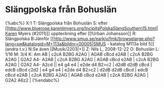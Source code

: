 # Slängpolska från Bohuslän

{%abc%}
X:1
T: Slängpolska från Bohuslän
S: efter [[http://www.bluerose.karenlmyers.org/IncipitsPolskaSlangSouthern15.html|Karen Myers (#2011)]] uppteckning efter [[!Urban Johansson]]
R: Slängpolska
B:Jämför [[http://www.smus.se/earkiv/fmk/browselarge.php?lang=sw&katalogid=M+113a&bildnr=00005|SMUS - katalog M113a bild 5]] (andra t.v.)
N:Se även [[Musik/2203|+]]
Z: Nils L, 2008-12-22
O: Bohuslän
L: 1/16
M: 3/4
K: Am
AB | c2cA B2BG A2AG | AGAB cBcd e2AB | c2cA B2BG A2AG | G2A2 A4- A2AB |
     c2cA B2BG A2AG | AGAB cBcd e2AB | c2cA B2BG A2AG | G2A2 A4- A2cd ||
     e4   g4   e4   | e2de d4  B2>c2 | d2dB d2dB cBcd | edcB cBcd c2d2 | 
     e4   g4   e4   | e2de d4  B2>c2 | d2dB d2dB cBcd | edcB cBcd e2AB | 
     c2cA B2BG A2AG | AGAB cBcd e2AB | c2cA B2BG A2AG | G2A2 A6z2 |
{%endabc%}

